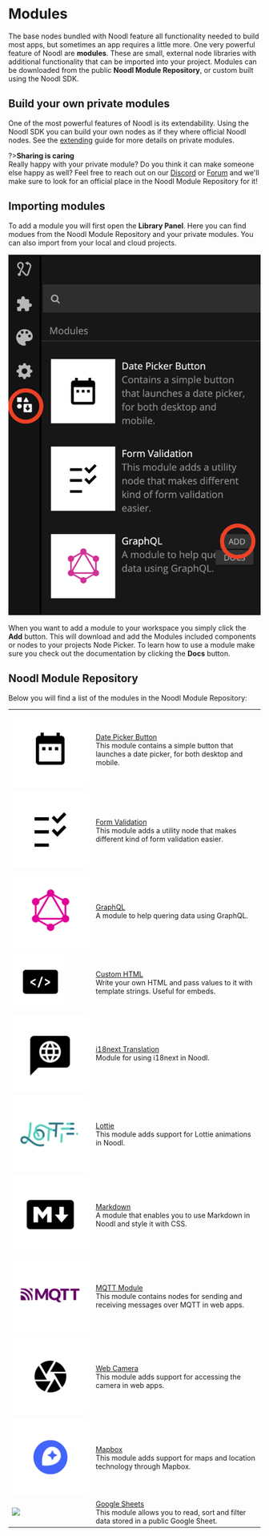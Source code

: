 # Modules

The base nodes bundled with Noodl feature all functionality needed to build most apps, but sometimes an app requires a little more. One very powerful feature of Noodl are **modules**. These are small, external node libraries with additional functionality that can be imported into your project. Modules can be downloaded from the public **Noodl Module Repository**, or custom built using the Noodl SDK.

## Build your own private modules

One of the most powerful features of Noodl is its extendability. Using the Noodl SDK you can build your own nodes as if they where official Noodl nodes. See the [extending](/extending/README) guide for more details on private modules.

?>**Sharing is caring**<br/>Really happy with your private module? Do you think it can make someone else happy as well? Feel free to reach out on our [Discord](https://discord.gg/23xU2hYrSJ) or [Forum](https://forum.noodl.net/) and we'll make sure to look for an official place in the Noodl Module Repository for it!

## Importing modules

To add a module you will first open the **Library Panel**. Here you can find modues from the Noodl Module Repository and your private modules. You can also import from your local and cloud projects.

<div class="ndl-image-with-background">

![](modules-1.png)

</div>

When you want to add a module to your workspace you simply click the **Add** button. This will download and add the Modules included components or nodes to your projects Node Picker. To learn how to use a module make sure you check out the documentation by clicking the **Docs** button.

## Noodl Module Repository

Below you will find a list of the modules in the Noodl Module Repository:

<table class="modules-table">
    <tr>
        <td><img src="/modules/datepicker-button/DatePickerModule.png"></img></td>
        <td><a href="#/modules/datepicker-button/">Date Picker Button</a><br>This module contains a simple button that launches a date picker, for both desktop and mobile.</td>
    </tr>
    <tr>
        <td><img src="/modules/validation/FormValidationModule.png"></img></td>
        <td><a href="#/modules/validation/">Form Validation</a><br>This module adds a utility node that makes different kind of form validation easier.</td>
    </tr>
    <tr>
        <td><img src="/modules/graphql/GraphQLModule.png"></img></td>
        <td><a href="#/modules/graphql/">GraphQL</a><br>A module to help quering data using GraphQL.</td>
    </tr>
    <tr>
        <td><img src="/modules/custom-html/thumbnail.png"></td>
        <td><a href="#/modules/custom-html/">Custom HTML</a><br>Write your own HTML and pass values to it with template strings. Useful for embeds.</td>
    </tr>
    <tr>
        <td><img src="/modules/i18next/i8nextModule.png"></img></td>
        <td><a href="#/modules/i18next/">i18next Translation</a><br>Module for using i18next in Noodl.</td>
    </tr>
    <tr>
        <td><img src="/modules/lottie/LottieModule.png"></img></td>
        <td><a href="#/modules/lottie/">Lottie</a><br>This module adds support for Lottie animations in Noodl.</td>
    </tr>
    <tr>
        <td><img src="/modules/markdown/MarkdownModule.png"></img></td>
        <td><a href="#/modules/markdown/">Markdown</a><br>A module that enables you to use Markdown in Noodl and style it with CSS.</td>
    </tr>
    <tr>
        <td><img src="/modules/mqtt/MQTTModule.png"></img></td>
        <td><a href="#/modules/mqtt/">MQTT Module</a><br>This module contains nodes for sending and receiving messages over MQTT in web apps.</td>
    </tr>
    <tr>
        <td><img src="/modules/webcamera/WebcameraModule.png"></img></td>
        <td><a href="#/modules/webcamera/">Web Camera</a><br>This module adds support for accessing the camera in web apps.</td>
    </tr>
    <tr>
        <td><img src="/modules/mapbox/MapboxModule.png"></img></td>
        <td><a href="#/modules/mapbox/">Mapbox</a><br>This module adds support for maps and location technology through Mapbox.</td>
    </tr>
    <tr>
        <td><img src="/modules/gsheets/gsheets-icon.png"></img></td>
        <td><a href="#/modules/gsheets/">Google Sheets</a><br>This module allows you to read, sort and filter data stored in a public Google Sheet.</td>
    </tr>
    <!--<tr>
        <td><img src="/modules/chartjs/ChartJSModule.png"></img></td>
        <td><a href="#/modules/chartjs/">Chart.js</a><br>A simple and flexible way to do charts and visualizations in Noodl.</td>
    </tr>  -->

</table>
